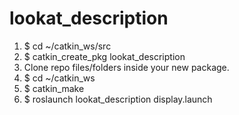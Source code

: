 # lookat_description

1. $ cd ~/catkin_ws/src
2. $ catkin_create_pkg lookat_description
3. Clone repo files/folders inside your new package.
4. $ cd ~/catkin_ws
5. $ catkin_make
6. $ roslaunch lookat_description display.launch
